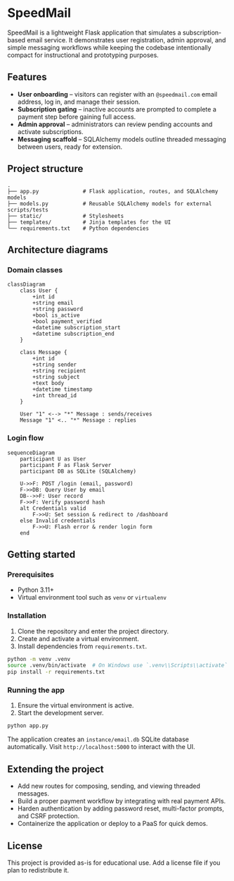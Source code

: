 # SpeedMail

SpeedMail is a lightweight Flask application that simulates a subscription-based email service. It demonstrates user registration, admin approval, and simple messaging workflows while keeping the codebase intentionally compact for instructional and prototyping purposes.

## Features
- **User onboarding** – visitors can register with an `@speedmail.com` email address, log in, and manage their session.
- **Subscription gating** – inactive accounts are prompted to complete a payment step before gaining full access.
- **Admin approval** – administrators can review pending accounts and activate subscriptions.
- **Messaging scaffold** – SQLAlchemy models outline threaded messaging between users, ready for extension.

## Project structure
```
.
├── app.py              # Flask application, routes, and SQLAlchemy models
├── models.py           # Reusable SQLAlchemy models for external scripts/tests
├── static/             # Stylesheets
├── templates/          # Jinja templates for the UI
└── requirements.txt    # Python dependencies
```

## Architecture diagrams

### Domain classes
```mermaid
classDiagram
    class User {
        +int id
        +string email
        +string password
        +bool is_active
        +bool payment_verified
        +datetime subscription_start
        +datetime subscription_end
    }

    class Message {
        +int id
        +string sender
        +string recipient
        +string subject
        +text body
        +datetime timestamp
        +int thread_id
    }

    User "1" <--> "*" Message : sends/receives
    Message "1" <.. "*" Message : replies
```

### Login flow
```mermaid
sequenceDiagram
    participant U as User
    participant F as Flask Server
    participant DB as SQLite (SQLAlchemy)

    U->>F: POST /login (email, password)
    F->>DB: Query User by email
    DB-->>F: User record
    F->>F: Verify password hash
    alt Credentials valid
        F->>U: Set session & redirect to /dashboard
    else Invalid credentials
        F->>U: Flash error & render login form
    end
```

## Getting started

### Prerequisites
- Python 3.11+
- Virtual environment tool such as `venv` or `virtualenv`

### Installation
1. Clone the repository and enter the project directory.
2. Create and activate a virtual environment.
3. Install dependencies from `requirements.txt`.

```bash
python -m venv .venv
source .venv/bin/activate  # On Windows use `.venv\\Scripts\\activate`
pip install -r requirements.txt
```

### Running the app
1. Ensure the virtual environment is active.
2. Start the development server.

```bash
python app.py
```

The application creates an `instance/email.db` SQLite database automatically. Visit `http://localhost:5000` to interact with the UI.

## Extending the project
- Add new routes for composing, sending, and viewing threaded messages.
- Build a proper payment workflow by integrating with real payment APIs.
- Harden authentication by adding password reset, multi-factor prompts, and CSRF protection.
- Containerize the application or deploy to a PaaS for quick demos.

## License
This project is provided as-is for educational use. Add a license file if you plan to redistribute it.
